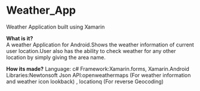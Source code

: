 # Weather_App
Weather Application built using Xamarin

<B>What is it?</B><BR>
A weather Application for Android.Shows the weather information of current user location.User also has the ability to check weather for any other location by simply giving the area name.

<B>How its made?</B>
Language: c#
Framework:Xamarin.forms, Xamarin.Android
Libraries:Newtonsoft Json
API:openweathermaps (For weather information and weather icon lookback) , locationq (For reverse Geocoding)
